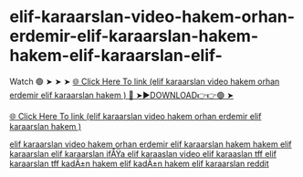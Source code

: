 # elif-karaarslan-video-hakem-orhan-erdemir-elif-karaarslan-hakem-hakem-elif-karaarslan-elif-

Watch 🟢 ➤ ➤ ➤ <a href="https://nexula.cfd/dhrthrr"> 🌐 Click Here To link (elif karaarslan video hakem orhan erdemir elif karaarslan hakem ) 
🔴 ➤►DOWNLOAD👉👉🟢 ➤

<a href="https://nexula.cfd/dhrthrr"> 🌐 Click Here To link (elif karaarslan video hakem orhan erdemir elif karaarslan hakem ) 

elif karaarslan video hakem orhan erdemir elif karaarslan hakem hakem elif karaarslan elif karaarslan ifÅŸa elif karaaslan video elif karaaslan tff elif karaarslan tff kadÄ±n hakem elif kadÄ±n hakem elif karaarslan reddit

